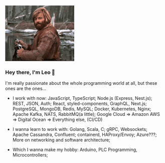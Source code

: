 ![github profile gif](https://github.com/leawn/leawn/blob/main/hey.gif?raw=true)

### Hey there, I'm Leo 👋

I'm really passionate about the whole programming world at all, but these ones are the ones...

- I work with now:
    JavaScript, TypeScript;
    Node.js (Express, Nest.js);
    REST, JSON, Auth;
    React, styled-components, GraphQL, Next.js;
    PostgreSQL, MongoDB, Redis, MySQL;
    Docker, Kubernetes, Nginx;
    Apache Kafka, NATS, RabbitMQ(a little);
    Google Cloud => Amazon AWS => Digital Ocean => Everything else, (CI/CD)

- I wanna learn to work with:
    Golang, Scala, C;
    gRPC, Websockets;
    Apache Cassandra, Confluent;
    containerd, HAProxy/Envoy;
    Azure???;
    More on networking and software architecture;

- Which I wanna make my hobby:
    Arduino, PLC Programming, Microcontrollers;


